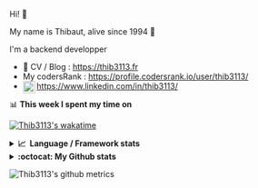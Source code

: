 Hi! 👋

My name is Thibaut, alive since 1994 🍷

I'm a backend developper

-   📝 CV / Blog : https://thib3113.fr
-   My codersRank : https://profile.codersrank.io/user/thib3113/
-   <a href="https://www.linkedin.com/in/thib3113/"><img align="left" alt="Thib3113's Linkedin" width="21px" src="https://img.icons8.com/color/48/linkedin.png" /></a> https://www.linkedin.com/in/thib3113/

📊 **This week I spent my time on**

[![Thib3113's wakatime](https://github-readme-stats.vercel.app/api/wakatime?username=thib3113&layout=default&theme=dracula&langs_count=6&hide_title=true&hide_border=true)](https://wakatime.com/@thib3113)

<details>
  <summary><b>📈&nbsp;&nbsp;Language&nbsp;/&nbsp;Framework stats</b></summary>
  <br/>  
  <a href='https://profile.codersrank.io/user/thib3113/'>
  <img src='http://cr-skills-chart-widget.azurewebsites.net/api/api?username=thib3113&padding=30&skills=php,batchfile,javascript,less,mysql,reactjs,scss,shell,typescript,vue'>
  </a>
</details>

<details>
  <summary><b>:octocat: My Github stats</b></summary>
  <br/>  
  
  <img src="https://github-readme-stats.vercel.app/api?username=thib3113&theme=dracula&show_icons=true&" alt="Thib3113's GitHub stats" />

<!--START_SECTION:activity-->

1. 🗣 Commented on [#6697](https://github.com/pnpm/pnpm/issues/6697#issuecomment-1653125375) in [pnpm/pnpm](https://github.com/pnpm/pnpm)
2. 🗣 Commented on [#640](https://github.com/thib3113/unifi-client/pull/640#issuecomment-1651629267) in [thib3113/unifi-client](https://github.com/thib3113/unifi-client)
3. 🗣 Commented on [#640](https://github.com/thib3113/unifi-client/pull/640#issuecomment-1649636029) in [thib3113/unifi-client](https://github.com/thib3113/unifi-client)
4. 🗣 Commented on [#640](https://github.com/thib3113/unifi-client/pull/640#issuecomment-1649478957) in [thib3113/unifi-client](https://github.com/thib3113/unifi-client)
5. 🗣 Commented on [#195](https://github.com/Art-of-WiFi/UniFi-API-client/pull/195#issuecomment-1646677568) in [Art-of-WiFi/UniFi-API-client](https://github.com/Art-of-WiFi/UniFi-API-client)
 <!--END_SECTION:activity-->

</details>

![Thib3113's github metrics](https://gist.githubusercontent.com/thib3113/83a96e16f8bca103f1b0e376186c66ec/raw/github-metrics.svg)
